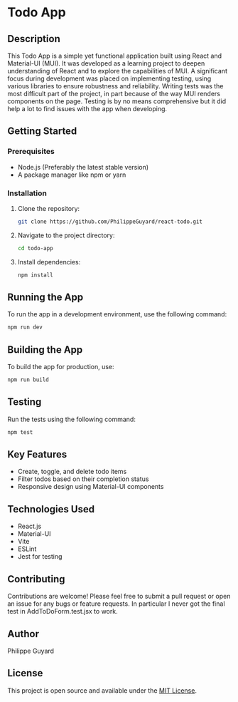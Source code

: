# Todo App

## Description

This Todo App is a simple yet functional application built using React and Material-UI (MUI). It was developed as a learning project to deepen understanding of React and to explore the capabilities of MUI. A significant focus during development was placed on implementing testing, using various libraries to ensure robustness and reliability. Writing tests was the most difficult part of the project, in part because of the way MUI renders components on the page. Testing is by no means comprehensive but it did help a lot to find issues with the app when developing.

## Getting Started

### Prerequisites

- Node.js (Preferably the latest stable version)
- A package manager like npm or yarn

### Installation

1. Clone the repository:
   ```bash
   git clone https://github.com/PhilippeGuyard/react-todo.git
   ```
2. Navigate to the project directory:
   ```bash
   cd todo-app
   ```
3. Install dependencies:
   ```bash
   npm install
   ```

## Running the App

To run the app in a development environment, use the following command:

```bash
npm run dev
```

## Building the App

To build the app for production, use:

```bash
npm run build
```

## Testing

Run the tests using the following command:

```bash
npm test
```

## Key Features

- Create, toggle, and delete todo items
- Filter todos based on their completion status
- Responsive design using Material-UI components

## Technologies Used

- React.js
- Material-UI
- Vite
- ESLint
- Jest for testing

## Contributing

Contributions are welcome! Please feel free to submit a pull request or open an issue for any bugs or feature requests. In particular I never got the final test in AddToDoForm.test.jsx to work. 

## Author

Philippe Guyard

## License

This project is open source and available under the [MIT License](LICENSE).
